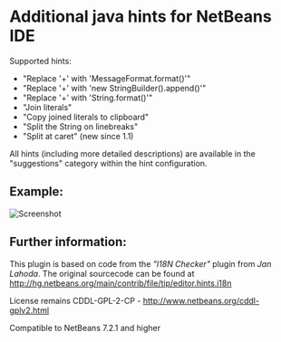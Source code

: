 Additional java hints for NetBeans IDE
===================

Supported hints:
* "Replace '+' with 'MessageFormat.format()'"
* "Replace '+' with 'new StringBuilder().append()'"
* "Replace '+' with 'String.format()'"
* "Join literals"
* "Copy joined literals to clipboard"
* "Split the String on linebreaks"
* "Split at caret" (new since 1.1)

All hints (including more detailed descriptions) are available in the "suggestions" category within the hint configuration.

Example:
--------

![Screenshot](https://raw.github.com/markiewb/nb-additional-hints/master/src/main/java/doc/screenshot.png)

Further information:
--------------------
This plugin is based on code from the _"I18N Checker"_ plugin from _Jan Lahoda_.
The original sourcecode can be found at http://hg.netbeans.org/main/contrib/file/tip/editor.hints.i18n

License remains CDDL-GPL-2-CP - http://www.netbeans.org/cddl-gplv2.html

Compatible to NetBeans 7.2.1 and higher
